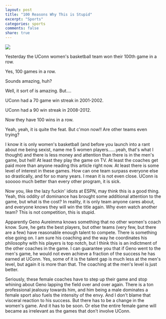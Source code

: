 ```yaml
---
layout: post
title: "100 Reasons Why This is Stupid"
excerpt: "Sports"
categories: sports
comments: false
share: true
---
```


![](http://cbsnews3.cbsistatic.com/hub/i/r/2017/02/14/09677710-9ba0-4a59-8afd-4693558d9506/thumbnail/1200x630/a3899c1a442f50d224cc19e798e569e2/0214-ctm-uconnwomen-miller-1251262-640x360.jpg)





Yesterday the UConn women's basketball team won their 100th game in a row.

Yes, 100 games in a row. 

Sounds amazing, huh? 

Well, it sort of is amazing. But....

UConn had a 70 game win streak in 2001-2002.

UConn had a 90 win streak in 2008-2012.


Now they have 100 wins in a row.

Yeah, yeah, it is quite the feat. But c'mon now!! Are other teams even trying?



I know it is only women's basketball (and before you launch into a rant about me being sexist, name me 5 women players......yeah, that's what I thought) and there is less money and attention than there is in the men's game, but hell! At least they play the game on TV. At least the coaches get paid more than anyone reading this article right now. At least there is some level of interest in these games. How can one team surpass everyone else so drastically, and for so many years. I mean it is not even close. UConn is sooooo much better than every other program, it is sick. 


Now you, like the lazy fuckin' idiots at ESPN, may think this is a good thing. Yeah, this oddity of dominance has brought some additional attention to the game, but what is the cost? In reality, it is only team anyone cares about, and everyone knows they will win the title again. Why even watch another team? This is not competition, this is stupid.


Apparently Geno Aureimma knows something that no other women's coach know. Sure, he gets the best players, but other teams (very few, but there are a few) have reasonable enough talent to compete. There is something else going on. I am sure his coaching and the way he coordinates his philosophy with his players is top notch, but I think this is an indictment of the other coaches in the game. I can guarantee you that if Geno went to the men's game, he would not even achieve a fraction of the success he has earned at UConn. Yes, some of it is the talent gap is much less at the men's level, but again it is more than that. The coaching at the men's level is just better. 

Seriously, these female coaches have to step up their game and stop whining about Geno lapping the field over and over again. There is a ton professional jealousy towards him, and him being a male dominates a female sport also fuels the intensity of the envy. And I don't blame that visceral reaction to his success. But there has to be a change in the women's game. And it has to be soon. Or else the entire female game will became as irrelevant as the games that don't involve UConn.









